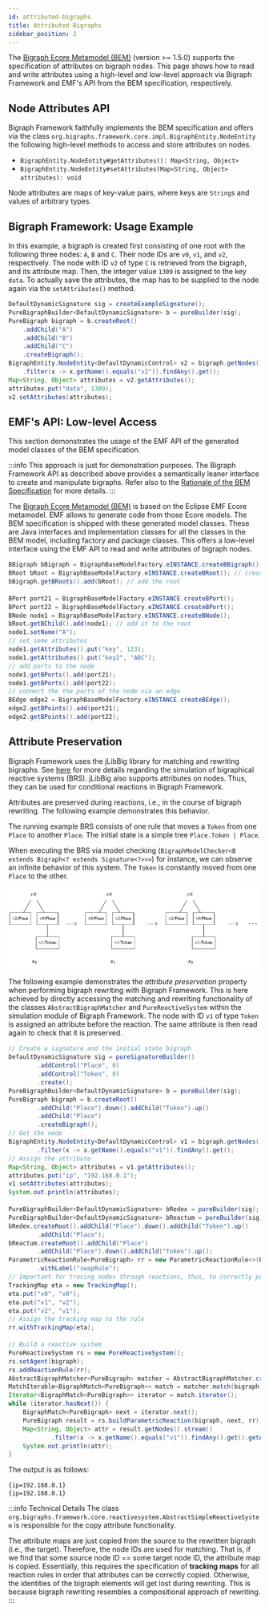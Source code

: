 ```yaml
---
id: attributed-bigraphs
title: Attributed Bigraphs
sidebar_position: 2
---
```


The [Bigraph Ecore Metamodel (BEM)](https://github.com/bigraph-toolkit-suite/bigraphs.bigraph-ecore-metamodel) (version >= 1.5.0) supports the specification of attributes on bigraph nodes.
This page shows how to read and write attributes using a high-level and low-level approach via Bigraph Framework and EMF's API from the BEM specification, respectively.

## Node Attributes API

Bigraph Framework faithfully implements the BEM specification and offers via the class `org.bigraphs.framework.core.impl.BigraphEntity.NodeEntity` the following high-level methods to access and store attributes on nodes.

- `BigraphEntity.NodeEntity#getAttributes(): Map<String, Object>`
- `BigraphEntity.NodeEntity#setAttributes(Map<String, Object> attributes): void`

Node attributes are maps of key-value pairs, where keys are `String`s and values of arbitrary types.

## Bigraph Framework: Usage Example 

In this example, a bigraph is created first consisting of one root with the following three nodes: `A`, `B` and `C`.
Their node IDs are `v0`, `v1`, and `v2`, respectively.
The node with ID `v2` of type `C` is retrieved from the bigraph, and its attribute map.
Then, the integer value `1309` is assigned to the key `data`.
To actually save the attributes, the map has to be supplied to the node again via the `setAttributes()` method.

```java
DefaultDynamicSignature sig = createExampleSignature();
PureBigraphBuilder<DefaultDynamicSignature> b = pureBuilder(sig);
PureBigraph bigraph = b.createRoot()
    .addChild("A")
    .addChild("B")
    .addChild("C")
    .createBigraph(); 
BigraphEntity.NodeEntity<DefaultDynamicControl> v2 = bigraph.getNodes().stream()
    .filter(x -> x.getName().equals("v2")).findAny().get();
Map<String, Object> attributes = v2.getAttributes();
attributes.put("data", 1309);
v2.setAttributes(attributes);
```

## EMF's API: Low-level Access

This section demonstrates the usage of the EMF API of the generated model classes of the BEM specification.

:::info
This approach is just for demonstration purposes.
The Bigraph Framework API as described above provides a semantically leaner interface to create and manipulate bigraphs.
Refer also to the [Rationale of the BEM Specification](https://github.com/bigraph-toolkit-suite/bigraphs.bigraph-ecore-metamodel?tab=readme-ov-file#rationale-of-this-specification) for more details.
:::

The [Bigraph Ecore Metamodel (BEM)](https://github.com/bigraph-toolkit-suite/bigraphs.bigraph-ecore-metamodel) is based on the Eclipse EMF Ecore metamodel.
EMF allows to generate code from those Ecore models.
The BEM specification is shipped with these generated model classes.
These are Java interfaces and implementation classes for all the classes in the BEM model, including factory and package classes.
This offers a low-level interface using the EMF API to read and write attributes of bigraph nodes.

```java
BBigraph bBigraph = BigraphBaseModelFactory.eINSTANCE.createBBigraph();
BRoot bRoot = BigraphBaseModelFactory.eINSTANCE.createBRoot(); // create a root
bBigraph.getBRoots().add(bRoot); // add the root

BPort port21 = BigraphBaseModelFactory.eINSTANCE.createBPort();
BPort port22 = BigraphBaseModelFactory.eINSTANCE.createBPort();
BNode node1 = BigraphBaseModelFactory.eINSTANCE.createBNode();
bRoot.getBChild().add(node1); // add it to the root
node1.setName("A");
// set some attributes
node1.getAttributes().put("key", 123);
node1.getAttributes().put("key2", "ABC");
// add ports to the node
node1.getBPorts().add(port21);
node1.getBPorts().add(port22);
// connect the the ports of the node via an edge
BEdge edge2 = BigraphBaseModelFactory.eINSTANCE.createBEdge();
edge2.getBPoints().add(port21);
edge2.getBPoints().add(port22);
```

## Attribute Preservation

Bigraph Framework uses the jLibBig library for matching and rewriting bigraphs.
See [here](../simulation/simulation-intro) for more details regarding the simulation of bigraphical reactive systems (BRS).
jLibBig also supports attributes on nodes.
Thus, they can be used for conditional reactions in Bigraph Framework.

Attributes are preserved during reactions, i.e., in the course of bigraph rewriting.
The following example demonstrates this behavior.

The running example BRS consists of one rule that moves a `Token` from one `Place` to another `Place`.
The initial state is a simple tree `Place.Token | Place`.

[//]: # (![img]&#40;../assets/advanced/attributes/simple-tree-agent.png&#41;)

When executing the BRS via model checking (`BigraphModelChecker<B extends Bigraph<? extends Signature<?>>>`) for instance, we can observe an infinite behavior of this system.
The `Token` is constantly moved from one `Place` to the other. 

![transition-system](../assets/advanced/attributes/transition-system-attributed-bigraphs.png)

The following example demonstrates the _attribute preservation_ property when performing bigraph rewriting with Bigraph Framework.
This is here achieved by directly accessing the matching and rewriting functionality of the classes `AbstractBigraphMatcher` and `PureReactiveSystem` within the simulation module of Bigraph Framework.
The node with ID `v1` of type `Token` is assigned an attribute before the reaction.
The same attribute is then read again to check that it is preserved.

```java
// Create a signature and the initial state bigraph
DefaultDynamicSignature sig = pureSignatureBuilder()
        .addControl("Place", 0)
        .addControl("Token", 0)
        .create();
PureBigraphBuilder<DefaultDynamicSignature> b = pureBuilder(sig);
PureBigraph bigraph = b.createRoot()
        .addChild("Place").down().addChild("Token").up()
        .addChild("Place")
        .createBigraph();
// Get the node
BigraphEntity.NodeEntity<DefaultDynamicControl> v1 = bigraph.getNodes().stream()
        .filter(x -> x.getName().equals("v1")).findAny().get();
// Assign the attribute
Map<String, Object> attributes = v1.getAttributes();
attributes.put("ip", "192.168.0.1");
v1.setAttributes(attributes);
System.out.println(attributes);

PureBigraphBuilder<DefaultDynamicSignature> bRedex = pureBuilder(sig);
PureBigraphBuilder<DefaultDynamicSignature> bReactum = pureBuilder(sig);
bRedex.createRoot().addChild("Place").down().addChild("Token").up()
        .addChild("Place");
bReactum.createRoot().addChild("Place")
        .addChild("Place").down().addChild("Token").up();
ParametricReactionRule<PureBigraph> rr = new ParametricReactionRule<>(bRedex.createBigraph(), bReactum.createBigraph())
        .withLabel("swapRule");
// Important for tracing nodes through reactions, thus, to correctly preserve attributes
TrackingMap eta = new TrackingMap();
eta.put("v0", "v0");
eta.put("v1", "v2");
eta.put("v2", "v1");
// Assign the tracking map to the rule
rr.withTrackingMap(eta);

// Build a reactive system
PureReactiveSystem rs = new PureReactiveSystem();
rs.setAgent(bigraph);
rs.addReactionRule(rr);
AbstractBigraphMatcher<PureBigraph> matcher = AbstractBigraphMatcher.create(PureBigraph.class);
MatchIterable<BigraphMatch<PureBigraph>> match = matcher.match(bigraph, rr);
Iterator<BigraphMatch<PureBigraph>> iterator = match.iterator();
while (iterator.hasNext()) {
    BigraphMatch<PureBigraph> next = iterator.next();
    PureBigraph result = rs.buildParametricReaction(bigraph, next, rr);
    Map<String, Object> attr = result.getNodes().stream()
            .filter(x -> x.getName().equals("v1")).findAny().get().getAttributes();
    System.out.println(attr);
}
```

The output is as follows:

```text
{ip=192.168.0.1}
{ip=192.168.0.1}
```


:::info Technical Details
The class `org.bigraphs.framework.core.reactivesystem.AbstractSimpleReactiveSystem` is responsible for the copy attribute functionality.

The attribute maps are just copied from the source to the rewritten bigraph (i.e., the target).
Therefore, the node IDs are used for matching.
That is, if we find that some source node ID == some target node ID, the attribute map is copied.
Essentially, this requires the specification of **tracking maps** for all reaction rules in order that attributes can be correctly copied.
Otherwise, the identities of the bigraph elements will get lost during rewriting.
This is because bigraph rewriting resembles a compositional approach of rewriting.
:::
